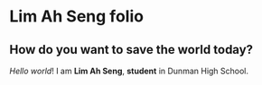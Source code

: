 # Lim Ah Seng folio
## How do you want to save the world today?

_Hello_ *world*! I am **Lim Ah Seng**, __student__ in Dunman High School.
